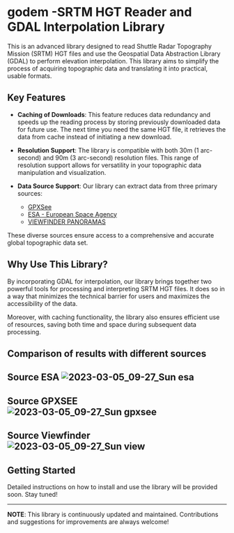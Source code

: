 # godem -SRTM HGT Reader and GDAL Interpolation Library

This is an advanced library designed to read Shuttle Radar Topography Mission (SRTM) HGT files and use the Geospatial Data Abstraction Library (GDAL) to perform elevation interpolation. This library aims to simplify the process of acquiring topographic data and translating it into practical, usable formats.

## Key Features

* **Caching of Downloads**: This feature reduces data redundancy and speeds up the reading process by storing previously downloaded data for future use. The next time you need the same HGT file, it retrieves the data from cache instead of initiating a new download.

* **Resolution Support**: The library is compatible with both 30m (1 arc-second) and 90m (3 arc-second) resolution files. This range of resolution support allows for versatility in your topographic data manipulation and visualization.

* **Data Source Support**: Our library can extract data from three primary sources:

    * [GPXSee](https://www.gpxsee.org/)
    * [ESA - European Space Agency](https://step.esa.int/main/)
    * [VIEWFINDER PANORAMAS](http://viewfinderpanoramas.org/)

These diverse sources ensure access to a comprehensive and accurate global topographic data set.

## Why Use This Library?

By incorporating GDAL for interpolation, our library brings together two powerful tools for processing and interpreting SRTM HGT files. It does so in a way that minimizes the technical barrier for users and maximizes the accessibility of the data.

Moreover, with caching functionality, the library also ensures efficient use of resources, saving both time and space during subsequent data processing.

## Comparison of results with different sources

Source ESA
![2023-03-05_09-27_Sun esa](https://github.com/inode64/godem/assets/1045720/81cd059d-2f68-455e-8114-f0e0adab12fc)
---

Source GPXSEE
![2023-03-05_09-27_Sun gpxsee](https://github.com/inode64/godem/assets/1045720/4b225f39-f83b-4ca0-9473-479bb96b0707)
---

Source Viewfinder
![2023-03-05_09-27_Sun view](https://github.com/inode64/godem/assets/1045720/69dc6208-c8c8-4d71-8537-0b4811f35f9b)
---

## Getting Started

Detailed instructions on how to install and use the library will be provided soon. Stay tuned!

---

**NOTE**: This library is continuously updated and maintained. Contributions and suggestions for improvements are always welcome!
